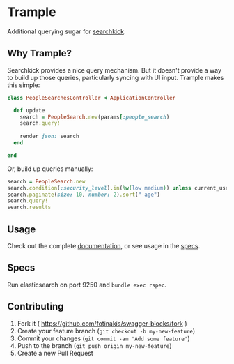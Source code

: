 # Trample

Additional querying sugar for [searchkick](https://github.com/ankane/searchkick).

## Why Trample?

Searchkick provides a nice query mechanism. But it doesn't provide a way to build up those queries, particularly syncing with UI input. Trample makes this simple:

```ruby
class PeopleSearchesController < ApplicationController

  def update
    search = PeopleSearch.new(params[:people_search)
    search.query!
    
    render json: search
  end

end
```

Or, build up queries manually:

```ruby
search = PeopleSearch.new
search.condition(:security_level).in(%w(low medium)) unless current_user.admin?
search.paginate(size: 10, number: 2).sort("-age")
search.query!
search.results
```

## Usage

Check out the complete [documentation](http://richmolj.github.io/trample), or see usage in the [specs](https://github.com/richmolj/trample/blob/master/spec/integration/search_spec.rb).

## Specs

Run elasticsearch on port 9250 and `bundle exec rspec`.

## Contributing

1. Fork it ( https://github.com/fotinakis/swagger-blocks/fork )
2. Create your feature branch (`git checkout -b my-new-feature`)
3. Commit your changes (`git commit -am 'Add some feature'`)
4. Push to the branch (`git push origin my-new-feature`)
5. Create a new Pull Request
